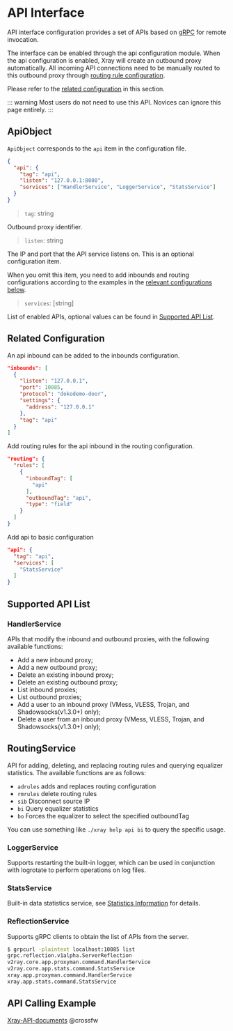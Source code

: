 # API Interface

API interface configuration provides a set of APIs based on [gRPC](https://grpc.io/) for remote invocation.

The interface can be enabled through the api configuration module. When the api configuration is enabled, Xray will create an outbound proxy automatically. All incoming API connections need to be manually routed to this outbound proxy through [routing rule configuration](./routing.md).

Please refer to the [related configuration](#related-configuration) in this section.

::: warning
Most users do not need to use this API. Novices can ignore this page entirely.
:::

## ApiObject

`ApiObject` corresponds to the `api` item in the configuration file.

```json
{
  "api": {
    "tag": "api",
    "listen": "127.0.0.1:8080",
    "services": ["HandlerService", "LoggerService", "StatsService"]
  }
}
```

> `tag`: string

Outbound proxy identifier.

> `listen`: string

The IP and port that the API service listens on. This is an optional configuration item.

When you omit this item, you need to add inbounds and routing configurations according to the examples in the [relevant configurations below](#related-configuration).

> `services`: [string]

List of enabled APIs, optional values can be found in [Supported API List](#supported-api-list).

## Related Configuration

An api inbound can be added to the inbounds configuration.

```json
"inbounds": [
  {
    "listen": "127.0.0.1",
    "port": 10085,
    "protocol": "dokodemo-door",
    "settings": {
      "address": "127.0.0.1"
    },
    "tag": "api"
  }
]
```

Add routing rules for the api inbound in the routing configuration.

```json
"routing": {
  "rules": [
    {
      "inboundTag": [
        "api"
      ],
      "outboundTag": "api",
      "type": "field"
    }
  ]
}
```

Add api to basic configuration

```json
"api": {
  "tag": "api",
  "services": [
    "StatsService"
  ]
}
```

## Supported API List

### HandlerService

APIs that modify the inbound and outbound proxies, with the following available functions:

- Add a new inbound proxy;
- Add a new outbound proxy;
- Delete an existing inbound proxy;
- Delete an existing outbound proxy;
- List inbound proxies;
- List outbound proxies;
- Add a user to an inbound proxy (VMess, VLESS, Trojan, and Shadowsocks(v1.3.0+) only);
- Delete a user from an inbound proxy (VMess, VLESS, Trojan, and Shadowsocks(v1.3.0+) only);

## RoutingService

API for adding, deleting, and replacing routing rules and querying equalizer statistics. The available functions are as follows:

- `adrules` adds and replaces routing configuration
- `rmrules` delete routing rules
- `sib` Disconnect source IP
- `bi` Query equalizer statistics
- `bo` Forces the equalizer to select the specified outboundTag

You can use something like `./xray help api bi` to query the specific usage.

### LoggerService

Supports restarting the built-in logger, which can be used in conjunction with logrotate to perform operations on log files.

### StatsService

Built-in data statistics service, see [Statistics Information](./stats.md) for details.

### ReflectionService

Supports gRPC clients to obtain the list of APIs from the server.

```bash
$ grpcurl -plaintext localhost:10085 list
grpc.reflection.v1alpha.ServerReflection
v2ray.core.app.proxyman.command.HandlerService
v2ray.core.app.stats.command.StatsService
xray.app.proxyman.command.HandlerService
xray.app.stats.command.StatsService
```

## API Calling Example

[Xray-API-documents](https://github.com/XTLS/Xray-API-documents) @crossfw

